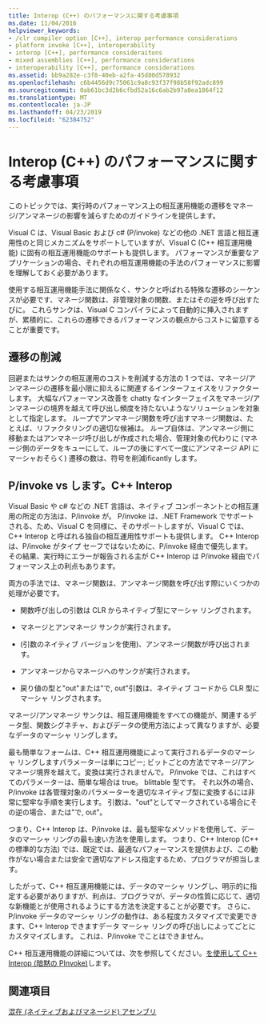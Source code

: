 ```yaml
---
title: Interop (C++) のパフォーマンスに関する考慮事項
ms.date: 11/04/2016
helpviewer_keywords:
- /clr compiler option [C++], interop performance considerations
- platform invoke [C++], interoperability
- interop [C++], performance consideraitons
- mixed assemblies [C++], performance considerations
- interoperability [C++], performance considerations
ms.assetid: bb9a282e-c3f8-40eb-a2fa-45d80d578932
ms.openlocfilehash: c6b4456d9c75061c9a8c93f37f98b58f92adc899
ms.sourcegitcommit: 0ab61bc3d2b6cfbd52a16c6ab2b97a8ea1864f12
ms.translationtype: MT
ms.contentlocale: ja-JP
ms.lasthandoff: 04/23/2019
ms.locfileid: "62384752"
---
```

# <a name="performance-considerations-for-interop-c"></a>Interop (C++) のパフォーマンスに関する考慮事項

このトピックでは、実行時のパフォーマンス上の相互運用機能の遷移をマネージ/アンマネージの影響を減らすためのガイドラインを提供します。

Visual C は、Visual Basic および c# (P/invoke) などの他の .NET 言語と相互運用性のと同じメカニズムをサポートしていますが、Visual C (C++ 相互運用機能) に固有の相互運用機能のサポートも提供します。 パフォーマンスが重要なアプリケーションの場合、それぞれの相互運用機能の手法のパフォーマンスに影響を理解しておく必要があります。

使用する相互運用機能手法に関係なく、サンクと呼ばれる特殊な遷移のシーケンスが必要です、マネージ関数は、非管理対象の関数、またはその逆を呼び出すたびに。 これらサンクは、Visual C コンパイラによって自動的に挿入されますが、累積的に、これらの遷移できるパフォーマンスの観点からコストに留意することが重要です。

## <a name="reducing-transitions"></a>遷移の削減

回避またはサンクの相互運用のコストを削減する方法の 1 つでは、マネージ/アンマネージの遷移を最小限に抑えるに関連するインターフェイスをリファクターします。 大幅なパフォーマンス改善を chatty なインターフェイスをマネージ/アンマネージの境界を越えて呼び出し頻度を持たないようなソリューションを対象として指定します。 ループでアンマネージ関数を呼び出すマネージ関数は、たとえば、リファクタリングの適切な候補は。 ループ自体は、アンマネージ側に移動またはアンマネージ呼び出しが作成された場合、管理対象の代わりに (マネージ側のデータをキューにして、ループの後にすべて一度にアンマネージ API にマーシャおそらく) 遷移の数は、符号を削減ificantly します。

## <a name="pinvoke-vs-c-interop"></a>P/invoke vs します。C++ Interop

Visual Basic や c# などの .NET 言語は、ネイティブ コンポーネントとの相互運用の所定の方法は、P/invoke が。 P/invoke は、.NET Framework でサポートされる、ため、Visual C を同様に、そのサポートしますが、Visual C では、C++ Interop と呼ばれる独自の相互運用性サポートも提供します。 C++ Interop は、P/invoke がタイプ セーフではないために、P/invoke 経由で優先します。 その結果、実行時にエラーが報告される主が C++ Interop は P/invoke 経由でパフォーマンス上の利点もあります。

両方の手法では、マネージ関数は、アンマネージ関数を呼び出す際にいくつかの処理が必要です。

- 関数呼び出しの引数は CLR からネイティブ型にマーシャ リングされます。

- マネージとアンマネージ サンクが実行されます。

- (引数のネイティブ バージョンを使用)、アンマネージ関数が呼び出されます。

- アンマネージからマネージへのサンクが実行されます。

- 戻り値の型と"out"または"で, out"引数は、ネイティブ コードから CLR 型にマーシャ リングされます。

マネージ/アンマネージ サンクは、相互運用機能をすべての機能が、関連するデータ型、関数シグネチャ、およびデータの使用方法によって異なりますが、必要なデータのマーシャ リングします。

最も簡単なフォームは、C++ 相互運用機能によって実行されるデータのマーシャ リングしますパラメーターは単にコピー; ビットごとの方法でマネージ/アンマネージ境界を越えて。変換は実行されませんで。 P/invoke では、これはすべてのパラメーターは、簡単な場合は true。 blittable 型です。 それ以外の場合、P/invoke は各管理対象のパラメーターを適切なネイティブ型に変換するには非常に堅牢な手順を実行します。 引数は、"out"としてマークされている場合にその逆の場合、または"で, out"。

つまり、C++ Interop は、P/invoke は、最も堅牢なメソッドを使用して、データのマーシャ リングの最も速い方法を使用します。 つまり、C++ Interop (C++ の標準的な方法) では、既定では、最適なパフォーマンスを提供および、この動作がない場合または安全で適切なアドレス指定するため、プログラマが担当します。

したがって、C++ 相互運用機能には、データのマーシャ リングし、明示的に指定する必要がありますが、利点は、プログラマが、データの性質に応じて、適切な新機能とが使用されるようにする方法を決定することが必要です。 さらに、P/invoke データのマーシャ リングの動作は、ある程度カスタマイズで変更できます、C++ Interop できますデータ マーシャ リングの呼び出しによってごとにカスタマイズします。 これは、P/invoke でことはできません。

C++ 相互運用機能の詳細については、次を参照してください。[を使用して C++ Interop (暗黙の PInvoke)](../dotnet/using-cpp-interop-implicit-pinvoke.md)します。

## <a name="see-also"></a>関連項目

[混在 (ネイティブおよびマネージド) アセンブリ](../dotnet/mixed-native-and-managed-assemblies.md)
